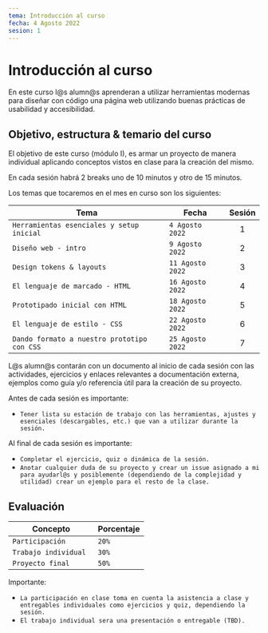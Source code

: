 ```yaml
---
tema: Introducción al curso
fecha: 4 Agosto 2022
sesion: 1
---
```


# Introducción al curso

En este curso l@s alumn@s aprenderan a utilizar herramientas modernas para diseñar con código una página web utilizando buenas prácticas de usabilidad y accesibilidad.



## Objetivo, estructura & temario del curso

El objetivo de este curso (módulo I), es armar un proyecto de manera individual aplicando conceptos vistos en clase para la creación del mismo. 

En cada sesión habrá 2 breaks uno de 10 minutos y otro de 15 minutos. 



Los temas que tocaremos en el mes en curso son los siguientes:

| Tema                                         | Fecha             | Sesión |
| -------------------------------------------- | ----------------- |:------:|
| `Herramientas esenciales y setup inicial`    | `4 Agosto 2022`   | 1      |
| `Diseño web - intro`                         | `9 Agosto 2022`   | 2      |
| `Design tokens & layouts`                    | `11 Agosto 2022`  | 3      |
| `El lenguaje de marcado - HTML`              | `16 Agosto 2022`  | 4      |
| `Prototipado inicial con HTML`               | `18 Agosto 2022`  | 5      |
| `El lenguaje de estilo - CSS`                | `22 Agosto 2022`  | 6      |
| `Dando formato a nuestro prototipo con CSS`  | `25 Agosto 2022`  | 7      |

</details>

L@s alumn@s contarán con un documento al inicio de cada sesión con las actividades, ejercicios y enlaces relevantes a documentación externa, ejemplos como guía y/o referencia útil para la creación de su proyecto. 

Antes de cada sesión es importante:

- `Tener lista su estación de trabajo con las herramientas, ajustes y esenciales (descargables, etc.) que van a utilizar durante la sesión.`

Al final de cada sesión es importante:

- `Completar el ejercicio, quiz o dinámica de la sesión.`
- `Anotar cualquier duda de su proyecto y crear un issue asignado a mi para ayudarl@s y posiblemente (dependiendo de la complejidad y utilidad) crear un ejemplo para el resto de la clase.`


## Evaluación

| Concepto              | Porcentaje |
| --------------------- | ---------- |
| `Participación`       | `20%`      |
| `Trabajo individual ` | `30%`      |
| `Proyecto final `     | `50%`      |

</details>

Importante:

- `La participación en clase toma en cuenta la asistencia a clase y entregables individuales como ejercicios y quiz, dependiendo la sesión.`
- `El trabajo individual sera una presentación o entregable (TBD).`

